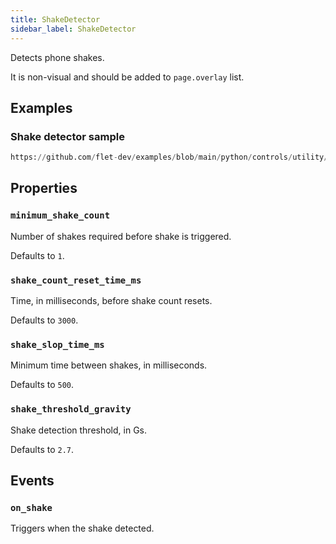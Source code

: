 ```yaml
---
title: ShakeDetector
sidebar_label: ShakeDetector
---
```


Detects phone shakes.

It is non-visual and should be added to `page.overlay` list.

## Examples

### Shake detector sample

```python reference
https://github.com/flet-dev/examples/blob/main/python/controls/utility/shake-detector/shake-detector-example.py
```

## Properties

### `minimum_shake_count`

Number of shakes required before shake is triggered.

Defaults to `1`.

### `shake_count_reset_time_ms`

Time, in milliseconds, before shake count resets.

Defaults to `3000`.

### `shake_slop_time_ms`

Minimum time between shakes, in milliseconds.

Defaults to `500`.

### `shake_threshold_gravity`

Shake detection threshold, in Gs.

Defaults to `2.7`.

## Events

### `on_shake`

Triggers when the shake detected.
